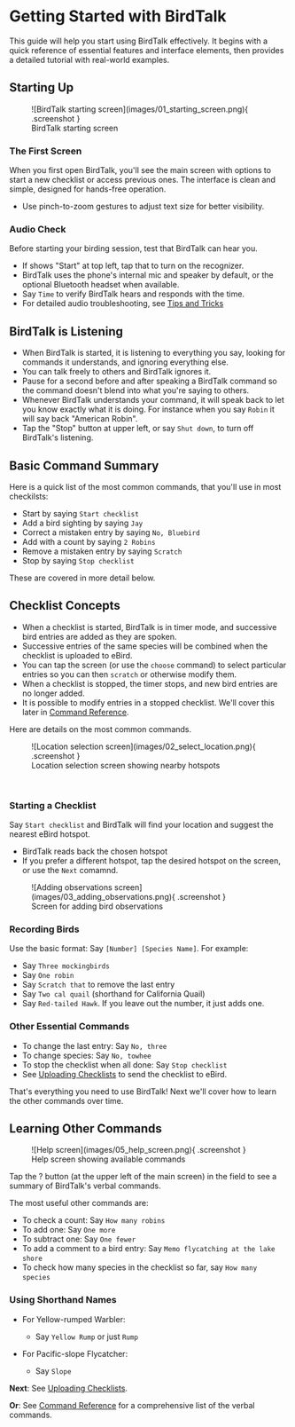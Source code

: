 # Getting Started with BirdTalk

This guide will help you start using BirdTalk effectively. It begins with a quick reference of essential features and interface elements, then provides a detailed tutorial with real-world examples.

## Starting Up

<div class="image-container" markdown>
<figure markdown>
  ![BirdTalk starting screen](images/01_starting_screen.png){ .screenshot }
  <figcaption>BirdTalk starting screen</figcaption>
</figure>
</div>

### The First Screen

When you first open BirdTalk, you'll see the main screen with options to start a new checklist or access previous ones. The interface is clean and simple, designed for hands-free operation. 

- Use pinch-to-zoom gestures to adjust text size for better visibility.


### Audio Check

Before starting your birding session, test that BirdTalk can hear you.

- If shows "Start" at top left, tap that to turn on the recognizer.
- BirdTalk uses the phone's internal mic and speaker by default, or the optional Bluetooth headset when available.
- Say `Time` to verify BirdTalk hears and responds with the time.
- For detailed audio troubleshooting, see [Tips and Tricks](tips-and-tricks.md#audio-equipment-tips)

<div class="clear-floats"></div>

## BirdTalk is Listening

- When BirdTalk is started, it is listening to everything you say, looking for commands it understands, and ignoring everything else.
- You can talk freely to others and BirdTalk ignores it.
- Pause for a second before and after speaking a BirdTalk command so the command doesn't blend into what you're saying to others.
- Whenever BirdTalk understands your command, it will speak back to let you know exactly what it is doing.  For instance when you say `Robin` it will say back "American Robin".
- Tap the "Stop" button at upper left, or say `Shut down`, to turn off BirdTalk's listening.

## Basic Command Summary

Here is a quick list of the most common commands, that you'll use in most checkilsts:

- Start by saying `Start checklist`
- Add a bird sighting by saying `Jay`
- Correct a mistaken entry by saying `No, Bluebird`
- Add with a count by saying `2 Robins`
- Remove a mistaken entry by saying `Scratch`
- Stop by saying `Stop checklist`

These are covered in more detail below.

## Checklist Concepts

- When a checklist is started, BirdTalk is in timer mode, and successive bird entries are added as they are spoken.
- Successive entries of the same species will be combined when the checklist is uploaded to eBird.
- You can tap the screen (or use the `choose` command) to select particular entries so you can then `scratch` or otherwise modify them.
- When a checklist is stopped, the timer stops, and new bird entries are no longer added.
- It is possible to modify entries in a stopped checklist.  We'll cover this later in [Command Reference](commands/reference.md).

Here are details on the most common commands.

<div class="image-container" markdown>
<figure markdown>
  ![Location selection screen](images/02_select_location.png){ .screenshot }
  <figcaption>Location selection screen showing nearby hotspots</figcaption>
</figure>
</div>

<div>&nbsp;</div>

### Starting a Checklist

Say `Start checklist` and BirdTalk will find your location and suggest the nearest eBird hotspot.

- BirdTalk reads back the chosen hotspot
- If you prefer a different hotspot, tap the desired hotspot on the screen, or use the `Next` comamnd.

<div class="clear-floats"></div>


<div class="image-container" markdown>
<figure markdown>
  ![Adding observations screen](images/03_adding_observations.png){ .screenshot }
  <figcaption>Screen for adding bird observations</figcaption>
</figure>
</div>

### Recording Birds

Use the basic format: Say `[Number] [Species Name]`. For example:

- Say `Three mockingbirds`
- Say `One robin`
- Say `Scratch that` to remove the last entry
- Say `Two cal quail` (shorthand for California Quail)
- Say `Red-tailed Hawk`.  If you leave out the number, it just adds one.  

<div class="clear-floats"></div>

### Other Essential Commands

- To change the last entry: Say `No, three`
- To change species: Say `No, towhee`
- To stop the checklist when all done: Say `Stop checklist`
- See [Uploading Checklists](uploading-checklists.md) to send the checklist to eBird.

That's everything you need to use BirdTalk!  Next we'll cover how to learn the other commands over time.



## Learning Other Commands

<div class="image-container" markdown>
<figure markdown>
  ![Help screen](images/05_help_screen.png){ .screenshot }
  <figcaption>Help screen showing available commands</figcaption>
</figure>
</div>

Tap the ? button (at the upper left of the main screen) in the field to see a summary of BirdTalk's verbal commands.

The most useful other commands are:

- To check a count: Say `How many robins`
- To add one: Say `One more`
- To subtract one: Say `One fewer`
- To add a comment to a bird entry: Say `Memo flycatching at the lake shore`
- To check how many species in the checklist so far, say `How many species`


### Using Shorthand Names

- For Yellow-rumped Warbler:
    * Say `Yellow Rump` or just `Rump`

- For Pacific-slope Flycatcher:
    * Say `Slope`

**Next**: See [Uploading Checklists](uploading-checklists.md).

**Or**: See [Command Reference](commands/reference.md) for a comprehensive list of the verbal commands.
